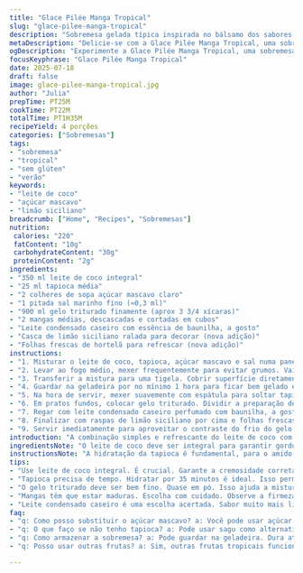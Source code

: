 ```yaml
---
title: "Glace Pilée Manga Tropical"
slug: "glace-pilee-manga-tropical"
description: "Sobremesa gelada típica inspirada no bálsamo dos sabores tropicais. Leite de coco combinado com pérolas de tapioca modificadas, açúcar mascavo e uma pitada de sal marinho. Gelo triturado fino serve como base fresca, com cubos generosos de manga madura para trazer textura e doçura natural. Toque final com leite condensado caseiro com baunilha para enriquecer e adoçar na medida. Variedade sem ovos, sem glúten, e sem frutos secos, ideal para dias quentes ou momentos descontraídos em família."
metaDescription: "Delicie-se com a Glace Pilée Manga Tropical, uma sobremesa refrescante que combina leite de coco e manga em uma mistura cremosa."
ogDescription: "Experimente a Glace Pilée Manga Tropical, uma sobremesa brasileira que une sabores tropicais com tapioca e leite condensado caseiro."
focusKeyphrase: "Glace Pilée Manga Tropical"
date: 2025-07-18
draft: false
image: glace-pilee-manga-tropical.jpg
author: "Julia"
prepTime: PT25M
cookTime: PT22M
totalTime: PT1H35M
recipeYield: 4 porções
categories: ["Sobremesas"]
tags:
- "sobremesa"
- "tropical"
- "sem glúten"
- "verão"
keywords:
- "leite de coco"
- "açúcar mascavo"
- "limão siciliano"
breadcrumb: ["Home", "Recipes", "Sobremesas"]
nutrition: 
 calories: "220"
 fatContent: "10g"
 carbohydrateContent: "30g"
 proteinContent: "2g"
ingredients:
- "350 ml leite de coco integral"
- "25 ml tapioca média"
- "2 colheres de sopa açúcar mascavo claro"
- "1 pitada sal marinho fino (≈0,3 ml)"
- "900 ml gelo triturado finamente (aprox 3 3/4 xícaras)"
- "2 mangas médias, descascadas e cortadas em cubos"
- "Leite condensado caseiro com essência de baunilha, a gosto"
- "Casca de limão siciliano ralada para decorar (nova adição)"
- "Folhas frescas de hortelã para refrescar (nova adição)"
instructions:
- "1. Misturar o leite de coco, tapioca, açúcar mascavo e sal numa panela média. Deixar hidratar por 35 minutos para tapioca absorver líquido e açúcar dissolver."
- "2. Levar ao fogo médio, mexer frequentemente para evitar grumos. Vai engrossar, ficando translúcida depois de uns 22 minutos. Ficar de olho no ponto do mingau."
- "3. Transferir a mistura para uma tigela. Cobrir superfície diretamente com filme plástico para não formar película. Deixar depois fora da geladeira até amornar, uns 15 minutos."
- "4. Guardar na geladeira por no mínimo 1 hora para ficar bem gelado e firme."
- "5. Na hora de servir, mexer suavemente com espátula para soltar tapioca. Se precisar, adicionar água aos poucos (cerca de 1 colher de sopa) para ajustar a textura."
- "6. Em pratos fundos, colocar gelo triturado. Dividir a preparação de tapioca por cima. Distribuir os cubos de manga."
- "7. Regar com leite condensado caseiro perfumado com baunilha, a gosto, para adoçar e acrescentar cremosidade."
- "8. Finalizar com raspas de limão siciliano por cima e folhas frescas de hortelã para aroma refrescante e visual vibrante."
- "9. Servir imediatamente para aproveitar o contraste do frio do gelo com a manga doce e tapioca macia."
introduction: "A combinação simples e refrescante do leite de coco com tapioca lembra praias e tardes preguiçosas. Mango fresco, doce e cheirando a verão, traz vida ao gelo triturado que derrete na boca. A doçura vem controlada, com açúcar mascavo que tem sabor terreno, e o leite condensado, feito em casa, mergulha na cremosidade com toque de baunilha. Gotas de limão siciliano e hortelã quebram o doce e equilibram aromas, transcendendo o comum. Sem ovos, glúten ou nozes, serve a muitos paladares em dias quentes ou para uma pausa doce a qualquer hora. Uma espécie de homenagem a misturas tropicais."
ingredientsNote: "O leite de coco deve ser integral para garantir gordura suficiente que confere textura e sabor. Tapioca selecionada média, ajuda a criar textura com relevo na boca sem ser muito pegajosa. A troca do açúcar branco por mascavo adiciona notas carameladas e umidade extra no cozimento. O uso de sal marinho não só realça sabores, como também oferece leve mineralidade. As mangas têm que estar maduras, com polpa firme para manter textura depois do frio. O gelo precisa estar triturado fino, quase em pó, para não agredir o paladar e permitir mistura homogênea. A adição de raspas de limão e folhas de hortelã não estavam na receita original: trazem frescor e aroma, equilibrando o doce."
instructionsNote: "A hidratação da tapioca é fundamental, para o amido liberar textura depois na cocção. Mexer sempre evita grumos e que o fundo queime. Cobrir com filme plástico em contato direto evita a formação da película grossa na superfície, que atrapalha a textura ao esfriar. Refrigerar por pelo menos uma hora garante consistência e sabor apurado, frio que fortalece a experiência viva. Na hora de misturar, incorporar com cuidado para soltar a tapioca sem destruir ou formar massa. Ajustar água aos poucos para não ficar líquido demais. O gelo deve estar finamente triturado — se usar gelo em cubos ou grosso, perde a suavidade esperada. Leite condensado caseiro substitui completamente o industrial, com sabor mais limpo e natural. Aromatizar com baunilha é opcional, mas recomendado para profundidade. Carpetas aromáticas como hortelã ou limão são adicionadas no final pois são sensíveis ao calor e perdem impacto se misturadas no cozimento."
tips:
- "Use leite de coco integral. É crucial. Garante a cremosidade correta. A textura vai ser fundamental para a sobremesa. Não use desnatado. Não vai funcionar."
- "Tapioca precisa de tempo. Hidratar por 35 minutos é ideal. Isso permite absorver o líquido. Siga esse passo. Fica mais gostosa. Mexa com cuidado depois."
- "O gelo triturado deve ser bem fino. Quase em pó. Isso ajuda a misturar com a fruta. Dê atenção a este detalhe. Usar gelo em cubos pode estragar a textura."
- "Mangas têm que estar maduras. Escolha com cuidado. Observe a firmeza da polpa. E a doçura também, claro. Ajuda muito na combinação com o leite condensado."
- "Leite condensado caseiro é uma escolha acertada. Sabor muito mais limpo. Pode adicionar baunilha se quiser. Mas não é obrigatória. É só um toque especial."
faq:
- "q: Como posso substituir o açúcar mascavo? a: Você pode usar açúcar demerara, também é bom. Mas o sabor muda um pouco. Então fique atento."
- "q: O que faço se não tenho tapioca? a: Pode usar sagu como alternativa. Mas o resultado é diferente. Sagu precisa de um tempo diferente também."
- "q: Como armazenar a sobremesa? a: Pode guardar na geladeira. Dura até 3 dias. Mas a textura muda. Não fica a mesma depois."
- "q: Posso usar outras frutas? a: Sim, outras frutas tropicais funcionam. Abacaxi ou kiwi são boas opções. Mas cada um tem seu sabor. Experimente e veja."

---
```

